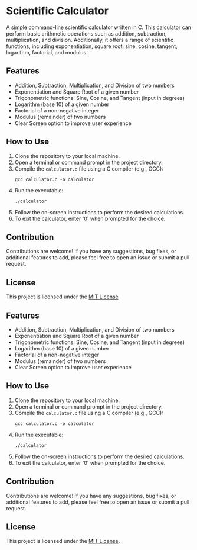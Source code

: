 
# Scientific Calculator

A simple command-line scientific calculator written in C. This calculator can perform basic arithmetic operations such as addition, subtraction, multiplication, and division. Additionally, it offers a range of scientific functions, including exponentiation, square root, sine, cosine, tangent, logarithm, factorial, and modulus.

## Features
- Addition, Subtraction, Multiplication, and Division of two numbers
- Exponentiation and Square Root of a given number
- Trigonometric functions: Sine, Cosine, and Tangent (input in degrees)
- Logarithm (base 10) of a given number
- Factorial of a non-negative integer
- Modulus (remainder) of two numbers
- Clear Screen option to improve user experience

## How to Use
1. Clone the repository to your local machine.
2. Open a terminal or command prompt in the project directory.
3. Compile the `calculator.c` file using a C compiler (e.g., GCC):
   ```
   gcc calculator.c -o calculator
   ```
4. Run the executable:
   ```
   ./calculator
   ```
5. Follow the on-screen instructions to perform the desired calculations.
6. To exit the calculator, enter '0' when prompted for the choice.

## Contribution
Contributions are welcome! If you have any suggestions, bug fixes, or additional features to add, please feel free to open an issue or submit a pull request.

## License
This project is licensed under the [MIT License](LICENSE)

## Features
- Addition, Subtraction, Multiplication, and Division of two numbers
- Exponentiation and Square Root of a given number
- Trigonometric functions: Sine, Cosine, and Tangent (input in degrees)
- Logarithm (base 10) of a given number
- Factorial of a non-negative integer
- Modulus (remainder) of two numbers
- Clear Screen option to improve user experience

## How to Use
1. Clone the repository to your local machine.
2. Open a terminal or command prompt in the project directory.
3. Compile the `calculator.c` file using a C compiler (e.g., GCC):
   ```
   gcc calculator.c -o calculator
   ```
4. Run the executable:
   ```
   ./calculator
   ```
5. Follow the on-screen instructions to perform the desired calculations.
6. To exit the calculator, enter '0' when prompted for the choice.

## Contribution
Contributions are welcome! If you have any suggestions, bug fixes, or additional features to add, please feel free to open an issue or submit a pull request.

## License
This project is licensed under the [MIT License](LICENSE).
```
